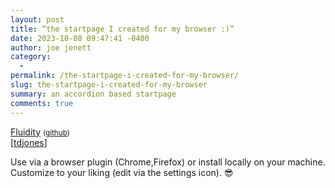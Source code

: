 ```yaml
---
layout: post
title: “the startpage I created for my browser :)”
date: 2023-10-08 09:47:41 -0400
author: joe jenett
category:
  - 
permalink: /the-startpage-i-created-for-my-browser/
slug: the-startpage-i-created-for-my-browser
summary: an accordion based startpage
comments: true
---
```

<a title="Fluidity - an accordian based startpage" href="https://prettycoffee.github.io/fluidity/">Fluidity</a> <small>(<a href="https://github.com/PrettyCoffee/fluidity">github</a>)</small><br>[<a href="https://pinboard.in/u:tdjones">tdjones</a>]
<p>Use via a browser plugin (Chrome,Firefox) or install locally on your machine. Customize to your liking (edit via the settings icon). 😎</p>
<a href="https://brid.gy/publish/mastodon"></a>